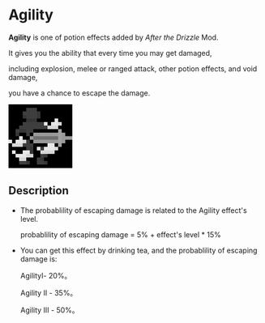 # Agility

**Agility** is one of potion effects added by *After the Drizzle* Mod.

It gives you the ability that every time you may get damaged, 

including explosion, melee or ranged attack, other potion effects, and void damage, 

you have a chance to escape the damage.

![Icon of Agility effect](../.gitbook/assets/effects/agility.png)

## Description

- The probablility of escaping damage is related to the Agility effect's level.

  probablility of escaping damage = 5% + effect's level * 15%

- You can get this effect by drinking tea, and the probablility of escaping damage is:

  AgilityⅠ- 20%。

  Agility Ⅱ - 35%。

  Agility Ⅲ - 50%。

